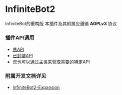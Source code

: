 # InfiniteBot2
InfiniteBot的重构版
本插件及其附属应遵循 __AGPLv3__ 协议

### 插件API调用
- [总API](https://github.com/IllTamer/InfiniteBot2/blob/master/src/main/java/me/illtamer/infinitebot/api)
- [已封装API](https://github.com/IllTamer/InfiniteBot2/blob/master/src/main/java/me/illtamer/infinitebot/api/InfiniteBotAPI.java)
- 您也可以通过[主类](https://github.com/IllTamer/InfiniteBot2/blob/master/src/main/java/me/illtamer/infinitebot/InfiniteBot.java)来获取需要的特定API

### 附属开发文档详见
- [InfiniteBot2-Expansion](https://github.com/IllTamer/InfiniteBot2/blob/master/doc/InfiniteBot-Exansion%E7%BC%96%E5%86%99%E6%95%99%E7%A8%8B.md)
